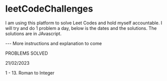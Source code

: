 # leetCodeChallenges

I am using this platform to solve Leet Codes and hold myself accountable. 
I will try and do 1 problem a day, below is the dates and the solutions.
The solutions are in JAvascript. 

--- More instructions and explanation to come

PROBLEMS SOLVED 

21/02/2023

1 - 13. Roman to Integer
